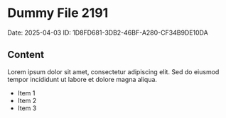 # Dummy File 2191

Date: 2025-04-03
ID: 1D8FD681-3DB2-46BF-A280-CF34B9DE10DA

## Content

Lorem ipsum dolor sit amet, consectetur adipiscing elit.
Sed do eiusmod tempor incididunt ut labore et dolore magna aliqua.

* Item 1
* Item 2
* Item 3

